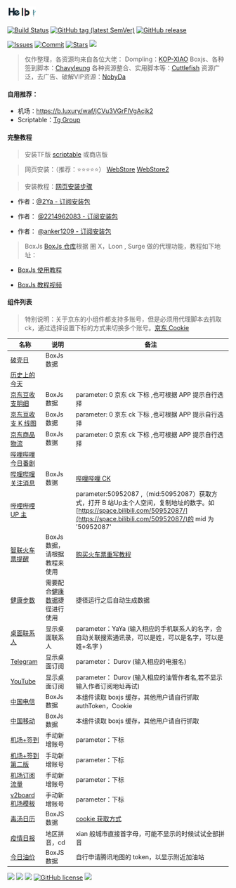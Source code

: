 ## <img src="https://raw.githubusercontent.com/Nan-nx/Nan-nx/main/hello.gif" width="65px">  

[![Build Status](https://github.com/Nan-nx/Scriptable/actions/workflows/build.yml/badge.svg)](https://github.com/Nan-nx/Scriptable/actions)
[![GitHub tag (latest SemVer)](https://img.shields.io/github/tag/Nan-nx/Scriptable.svg)](https://github.com/Nan-nx/Scriptable/tags)
[![GitHub release](https://img.shields.io/github/release/Nan-nx/Scriptable.svg)](https://github.com/Nan-nx/Scriptable/releases)

[![Issues](https://img.shields.io/github/issues/Nan-nx/Scriptable)](https://github.com/Nan-nx/Scriptable/issues)
[![Commit](https://img.shields.io/github/commit-activity/m/Nan-nx/Scriptable?label=commits)](https://github.com/Nan-nx/Scriptable/commits/master)
[![Stars](https://img.shields.io/github/stars/Nan-nx/Scriptable)](https://github.com/Nan-nx/Scriptable/stargazers)
![](https://visitor-badge.glitch.me/badge?page_id=Nan-nx)

> 仅作整理，各资源均来自各位大佬：
> Dompling：[KOP-XIAO](https://github.com/dompling) 
> Boxjs、各种签到脚本：[Chavyleung](https://github.com/chavyleung)
> 各种资源整合、实用脚本等：[Cuttlefish](https://github.com/ddgksf2013/Cuttlefish)
> 资源广泛，去广告、破解VIP资源：[NobyDa](https://github.com/NobyDa/Script)

#### 自用推荐：
* 机场：https://b.luxury/waf/jCVu3VGrFlVgAcjk2
* Scriptable：[Tg Group](https://t.me/Scriptable_JS)

#### 完整教程

> 安装TF版 [scriptable](https://testflight.apple.com/join/uN1vTqxk)
> 或商店版

> 网页安装：（推荐：⭐️⭐️⭐️⭐️⭐️）
> [WebStore](https://scriptablejs.gitee.io/store/#/)
> [WebStore2](https://dompling.github.io/store/#/)

> 安装教程：[网页安装步骤](https://t.me/Scriptable_JS/101536)

- 作者：<a href="https://raw.githubusercontent.com/dompling/Scriptable/master/install.json" download="2214962083.js">@2Ya - 订阅安装包</a>

- 作者： <a href="https://raw.githubusercontent.com/2214962083/ios-scriptable-tsx/master/%E6%89%93%E5%8C%85%E5%A5%BD%E7%9A%84%E6%88%90%E5%93%81/install.json" download="2214962083.js">@2214962083 - 订阅安装包</a>

- 作者： <a href="https://raw.githubusercontent.com/anker1209/Scriptable/main/install.json" download="anker1209.js">@anker1209 - 订阅安装包</a>
   

> BoxJs [BoxJs 仓库](https://github.com/chavyleung/scripts/)根据 圈 X，Loon , Surge 做的代理功能，教程如下地址：

- [BoxJs 使用教程](https://chavyleung.gitbook.io/boxjs/)

- [BoxJs 教程视频](https://youtu.be/eIpBrRxiy0w)

#### 组件列表

> 特别说明：关于京东的小组件都支持多账号，但是必须用代理脚本去抓取 ck，通过选择设置下标的方式来切换多个账号。[京东 Cookie](https://raw.githubusercontent.com/dompling/Script/master/jd/JD_extra_cookie.js)

| 名称                          | 说明       | 备注                                                                                            |
| ----------------------------- | ---------- | --------------------------------------------------------------------------------------------------- |
| [破壳日](Scripts/Birthday.js)            | BoxJs 数据 |                                                                                                     |
| [历史上的今天](Scripts/HistoryToday.js) |            |                                                                                                     |
| [京东豆收支明细](Scripts/JDDou.js)    | BoxJs 数据 | parameter: 0 京东 ck 下标 ,也可根据 APP 提示自行选择                                                |
| [京东豆收支 K 线图](Scripts/JDDouK.js) | BoxJs 数据 | parameter: 0 京东 ck 下标 ,也可根据 APP 提示自行选择                                                |
| [京东商品物流](Scripts/JDWuLiu.js)      | BoxJs 数据 | parameter: 0 京东 ck 下标 ,也可根据 APP 提示自行选择                                                |
| [哔哩哔哩今日番剧](Scripts/BiliBili.js)  |            |                                                                                                     |
| [哔哩哔哩关注消息](Scripts/BiliBiliWatch.js)  | BoxJs 数据 | [哔哩哔哩 CK](https://raw.githubusercontent.com/dompling/Script/master/BiliBili/bilibili.cookie.js) |
| [哔哩哔哩 UP 主](Scripts/BiliBiliUp.js)  |  | parameter:50952087 ,（mid:50952087）获取方式，打开 B 站Up主个人空间，复制地址的数字。如[https://space.bilibili.com/50952087/](https://space.bilibili.com/50952087/)的 mid 为 '50952087' |
| [智联火车票提醒](Scripts/ZXTrains.js)  | BoxJs 数据，请根据教程来使用   |  [购买火车票重写教程](https://raw.githubusercontent.com/dompling/Script/master/ZXTrians/ZXTrains.js)   |
| [健康步数](Scripts/Health.js)  | 需要配合[健康数据](https://www.icloud.com/shortcuts/beb65db5ea0a474abe7ff080410b9ddf)捷径进行使用 |  捷径运行之后自动生成数据 |
| [桌面联系人](Scripts/Contact.js)            | 显示桌面联系人 |  parameter：YaYa   (输入相应的手机联系人的名字，会自动关联搜索通讯录，可以是姓，可以是名字，可以是姓+名字 )                                                                                                  |
| [Telegram](Scripts/Telegram.js)            | 显示桌面订阅 |  parameter： Durov  (输入相应的电报名)                                                                                                  |
| [YouTube](Scripts/YouTube.js)            | 显示桌面订阅 |  parameter： Durov  (输入相应的油管作者名,若不显示输入作者订阅地址再试)                                                                                                  |
| [中国电信](Scripts/ChinaTelecom.js)            | BoxJs 数据 |  本组件读取 boxjs 缓存，其他用户请自行抓取 authToken，Cookie                                                                                            |
| [中国移动](Scripts/ChinaMobile.js)            | BoxJs 数据 |   本组件读取 boxjs 缓存，其他用户请自行抓取 |
| [机场+签到](Scripts/VpnBoard.js)            | 手动新增账号 |  parameter：下标                                                                                          |
| [机场+签到 第二版](Scripts/VPNBoardPress.js)            | 手动新增账号 |  parameter：下标                                                                                          |
| [机场订阅流量](Scripts/VPNSubscription.js)            | 手动新增账号 |  parameter：下标                                                                                          |
| [v2board机场模板](Scripts/VPNV2Bord.js)            | 手动新增账号 |  parameter：下标                                                                                          |
| [毒汤日历](Scripts/PoisonCalendar.js)            | BoxJS数据 |[cookie 获取方式](https://raw.githubusercontent.com/dompling/Script/master/DJT/djt.cookie.js)  |
| [疫情日报](https://raw.githubusercontent.com/dompling/scriptableTsx/master/scripts/COVID-19.js)            | 地区拼音，cd|xian 般城市直接首字母，可能不显示的时候试试全部拼音  |
| [今日油价](https://raw.githubusercontent.com/dompling/scriptableTsx/master/scripts/TodayOilPrice.js)            | BoxJS数据 | 自行申请腾讯地图的 token，以显示附近加油站 |





<a href="https://github.com/Nan-nx/En"><img src='https://img.shields.io/badge/Quan_X-v2.0-brown'/></a> 
<a href="https://github.com/Nan-nx/Scriptable"><img src='https://img.shields.io/badge/Scriptable-v1.0-orange'/></a>
<a href="https://github.com/Nan-nx/Book"><img src='https://img.shields.io/badge/Book-v3.0-red'/></a> 
[![GitHub license](https://img.shields.io/github/license/Nan-nx/Scriptable.svg)](https://github.com/Nan-nx/Scriptable/blob/master/LICENSE) 
<a href="https://t.me/Nan_nx"><img src='https://img.shields.io/badge/By-Nan--nx-green'/></a>
 
